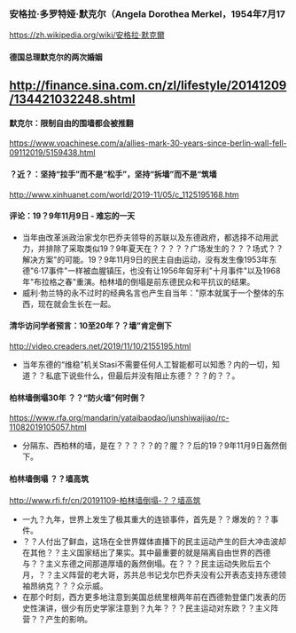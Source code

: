 ### 安格拉·多罗特娅·默克尔（Angela Dorothea Merkel，1954年7月17
https://zh.wikipedia.org/wiki/安格拉·默克爾
#### 德国总理默克尔的两次婚姻
http://finance.sina.com.cn/zl/lifestyle/20141209/134421032248.shtml
---
#### 默克尔：限制自由的围墙都会被推翻
https://www.voachinese.com/a/allies-mark-30-years-since-berlin-wall-fell-09112019/5159438.html
#### ？近？：坚持“拉手”而不是“松手”，坚持“拆墙”而不是“筑墙
http://www.xinhuanet.com/world/2019-11/05/c_1125195168.htm
#### 评论：19？9年11月9日 - 难忘的一天
- 当年由改革派政治家戈尔巴乔夫领导的苏联以及东德政府，都选择不动用武力，并排除了采取类似19？9年夏天在？？？？？广场发生的？？？场式？？解决方案"的可能。19？9年11月9日的民主自由运动，没有发生像1953年东德"6·17事件"一样被血腥镇压，也没有让1956年匈牙利"十月事件"以及1968年"布拉格之春"重演。柏林墙的倒塌是前东德民众和平抗议的结果。
- 威利·勃兰特的永不过时的经典名言也产生自当年："原本就属于一个整体的东西，现在就会生长在一起。
#### 清华访问学者预言：10至20年？？墙”肯定倒下
http://video.creaders.net/2019/11/10/2155195.html
- 当年东德的“维稳”机关Stasi不需要任何人工智能都可以知悉？内的一切，知道？？私底下说些什么，但最后并没有阻止东德？？？的？？。
#### 柏林墙倒塌30年 ？？“防火墙”何时倒？
https://www.rfa.org/mandarin/yataibaodao/junshiwaijiao/rc-11082019105057.html
- 分隔东、西柏林的墙，是在？？？？？的？腥？？后的19？9年11月9日轰然倒下。
#### 柏林墙倒塌 ？？墙高筑
http://www.rfi.fr/cn/20191109-柏林墙倒塌-？？墙高筑
- 一九？九年，世界上发生了极其重大的连锁事件，首先是？？爆发的？？事件。
- ？？人付出了鲜血，这场在全世界媒体直播下的民主运动产生的巨大冲击波却在其他？？主义国家结出了果实。其中最重要的就是隔离自由世界的西德与？？主义东德之间那道厚墙的轰然倒塌。在？？？民主运动失败后五个月，？？主义阵营的老大哥，苏共总书记戈尔巴乔夫没有公开表态支持东德领袖昂纳克？？？众示威。
- 在那个时刻，西方更多地注意到美国总统里根两年前在西德勃登堡门发表的历史性演讲，很少有历史学家注意到？九年？？？民主运动对东欧？？主义阵营？？产生的影响。
